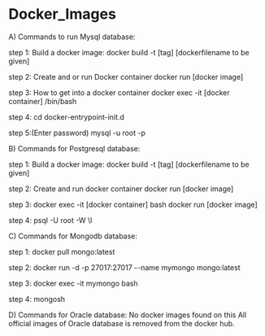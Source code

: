 # Docker_Images

A) Commands to run Mysql database:

step 1:
Build a docker image:
docker build -t [tag] [dockerfilename to be given]

step 2:
Create and or run Docker container
docker run [docker image]

step 3:
How to get into a docker container
docker exec -it [docker container] /bin/bash

step 4:
cd docker-entrypoint-init.d
  
step 5:(Enter password)
mysql -u root -p

B) Commands for Postgresql database:

step 1:
Build a docker image:
docker build -t [tag] [dockerfilename to be given]

step 2:
Create and run docker container
docker run [docker image]

step 3:
docker exec -it [docker container] bash
docker run [docker image]

step 4:
psql -U root -W
\l

C) Commands for Mongodb database:

step 1:
docker pull mongo:latest

step 2:
docker run -d -p 27017:27017 --name mymongo mongo:latest

step 3:
docker exec -it mymongo bash

step 4:
mongosh
 
D) Commands for Oracle database:
No docker images found on this
All official images of Oracle database is removed from the docker hub.
